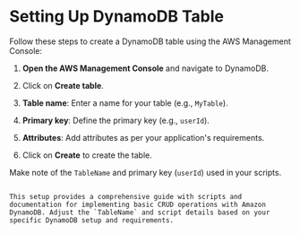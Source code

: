 # Setting Up DynamoDB Table

Follow these steps to create a DynamoDB table using the AWS Management Console:

1. **Open the AWS Management Console** and navigate to DynamoDB.

2. Click on **Create table**.

3. **Table name**: Enter a name for your table (e.g., `MyTable`).

4. **Primary key**: Define the primary key (e.g., `userId`).

5. **Attributes**: Add attributes as per your application's requirements.

6. Click on **Create** to create the table.

Make note of the `TableName` and primary key (`userId`) used in your scripts.
```

This setup provides a comprehensive guide with scripts and documentation for implementing basic CRUD operations with Amazon DynamoDB. Adjust the `TableName` and script details based on your specific DynamoDB setup and requirements.